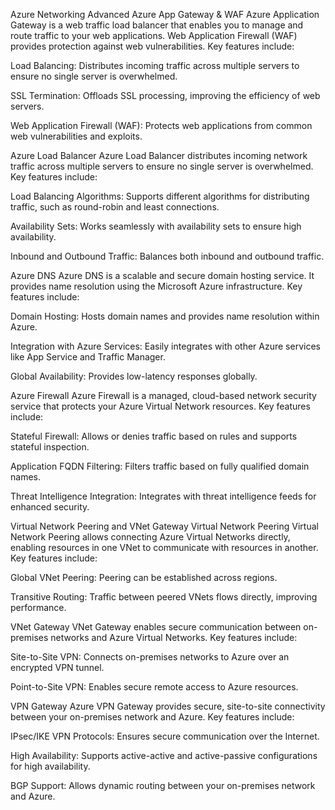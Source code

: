 Azure Networking Advanced
Azure App Gateway & WAF
Azure Application Gateway is a web traffic load balancer that enables you to manage and route traffic to your web applications. Web Application Firewall (WAF) provides protection against web vulnerabilities. Key features include:

Load Balancing: Distributes incoming traffic across multiple servers to ensure no single server is overwhelmed.

SSL Termination: Offloads SSL processing, improving the efficiency of web servers.

Web Application Firewall (WAF): Protects web applications from common web vulnerabilities and exploits.

Azure Load Balancer
Azure Load Balancer distributes incoming network traffic across multiple servers to ensure no single server is overwhelmed. Key features include:

Load Balancing Algorithms: Supports different algorithms for distributing traffic, such as round-robin and least connections.

Availability Sets: Works seamlessly with availability sets to ensure high availability.

Inbound and Outbound Traffic: Balances both inbound and outbound traffic.

Azure DNS
Azure DNS is a scalable and secure domain hosting service. It provides name resolution using the Microsoft Azure infrastructure. Key features include:

Domain Hosting: Hosts domain names and provides name resolution within Azure.

Integration with Azure Services: Easily integrates with other Azure services like App Service and Traffic Manager.

Global Availability: Provides low-latency responses globally.

Azure Firewall
Azure Firewall is a managed, cloud-based network security service that protects your Azure Virtual Network resources. Key features include:

Stateful Firewall: Allows or denies traffic based on rules and supports stateful inspection.

Application FQDN Filtering: Filters traffic based on fully qualified domain names.

Threat Intelligence Integration: Integrates with threat intelligence feeds for enhanced security.

Virtual Network Peering and VNet Gateway
Virtual Network Peering
Virtual Network Peering allows connecting Azure Virtual Networks directly, enabling resources in one VNet to communicate with resources in another. Key features include:

Global VNet Peering: Peering can be established across regions.

Transitive Routing: Traffic between peered VNets flows directly, improving performance.

VNet Gateway
VNet Gateway enables secure communication between on-premises networks and Azure Virtual Networks. Key features include:

Site-to-Site VPN: Connects on-premises networks to Azure over an encrypted VPN tunnel.

Point-to-Site VPN: Enables secure remote access to Azure resources.

VPN Gateway
Azure VPN Gateway provides secure, site-to-site connectivity between your on-premises network and Azure. Key features include:

IPsec/IKE VPN Protocols: Ensures secure communication over the Internet.

High Availability: Supports active-active and active-passive configurations for high availability.

BGP Support: Allows dynamic routing between your on-premises network and Azure.
